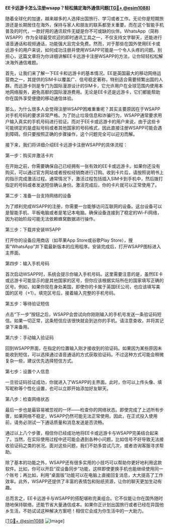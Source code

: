 **EE卡远游卡怎么注册wsapp？轻松搞定海外通信问题[[TG💪+ @esim1088](https://t.me/s/esim1088)]**

随着全球化的加速，越来越多的人选择出国旅行、学习或者工作。无论你是短期旅游还是长期居住在海外，保持与家人和朋友的联系都至关重要。而在这个智能手机普及的时代，一款好用的通讯软件无疑是你不可或缺的伙伴。WhatsApp（简称WSAPP）作为全球最受欢迎的即时通讯工具之一，不仅支持文字聊天，还能进行语音通话和视频通话，功能强大且完全免费。然而，对于那些在国外使用EE卡或远游卡的用户来说，如何成功注册并使用WSAPP可能是一个令人头疼的问题。别担心，这篇文章将为你详细讲解EE卡远游卡注册WSAPP的方法，让你轻轻松松解决海外通信难题。

首先，让我们来了解一下EE卡和远游卡的基本情况。EE是英国最大的移动网络运营商之一，其提供的SIM卡以覆盖广、信号稳定著称，特别适合需要频繁出国的人群。而远游卡则是专门为国际漫游设计的SIM卡，它允许用户在全球范围内使用本地网络服务，避免高额的国际漫游费用。无论是EE卡还是远游卡，它们都能帮助你在国外享受便捷的移动通信体验。

那么，为什么很多人会觉得注册WSAPP困难重重呢？其实主要原因在于WSAPP对手机号码的要求非常严格。为了防止垃圾信息和诈骗行为，WSAPP通常要求用户输入真实的手机号码进行验证。而对于EE卡或远游卡的用户来说，由于这些卡可能绑定的是虚拟号码或者其他国家的号码格式，因此直接注册WSAPP可能会遇到障碍。但只要按照正确的步骤操作，这个问题完全可以迎刃而解。

接下来，我们将详细介绍EE卡远游卡注册WSAPP的具体流程：

第一步：购买并激活卡片

在开始之前，你需要确保自己已经拥有一张有效的EE卡或远游卡。如果你还没有购买，可以通过官方网站或者授权经销商进行订购。收到卡片后，请按照说明书上的指示完成激活过程。通常情况下，激活过程包括插入SIM卡到手机中，然后拨打指定的号码或者发送短信确认身份。激活完成后，你的卡片就可以正常使用了。

第二步：准备一台支持网络的设备

为了顺利完成WSAPP的注册，你需要一台能够访问互联网的设备。这台设备可以是智能手机、平板电脑或者是笔记本电脑。确保设备连接到了稳定的Wi-Fi网络，因为初始阶段可能无法依赖蜂窝数据进行操作。

第三步：下载并安装WSAPP

打开你的设备应用商店（如苹果App Store或谷歌Play Store），搜索“WhatsApp”并下载最新版本的应用程序。安装完成后，打开WSAPP图标进入主界面。

第四步：输入手机号码

首次启动WSAPP时，系统会提示你输入手机号码。这里需要注意的是，虽然EE卡或远游卡可能显示的是其他国家的区号，但你应该根据实际所在的国家填写正确的区号。例如，如果你现在身处美国，即使你的卡属于英国EE公司，也应该填写美国的区号（+1）。填完区号后，接着输入完整的手机号码。

第五步：等待验证短信

点击“下一步”按钮之后，WSAPP会尝试向你刚刚输入的手机号发送一条验证码短信。如果一切正常，这条短信应该很快就会到达你的手机。请注意查收，并将其记录下来备用。

第六步：手动输入验证码

回到WSAPP界面，在指定的位置输入刚才接收到的验证码。如果因为某些原因未能收到短信，可以选择通过语音通话的方式获取验证码。不过这种方式可能会稍微复杂一些，建议优先选择短信方式。

第七步：设置个人信息

一旦验证码验证成功，你就进入了WSAPP的主界面。此时，你可以上传头像、填写昵称等个性化设置，也可以立即开始添加好友聊天。

第八步：检查网络状态

最后一步也是最容易被忽视的一环——检查你的网络状态。即使完成了上述所有步骤，如果网络不稳定，WSAPP仍然可能无法正常使用。因此，在正式投入使用前，请务必测试一下通话质量和消息发送是否流畅。

通过以上八个步骤，相信你已经成功地将EE卡或远游卡与WSAPP完美结合起来了。当然，在实际使用过程中还可能会遇到各种小问题，比如信号不好导致无法接收验证码之类的状况。面对这些问题，我们不妨多尝试几次，或者咨询客服寻求帮助。

除了基本的功能之外，WSAPP还有很多实用的小技巧可以帮助你更好地利用这款软件。比如，你可以开启“双设备同步”功能，这样即使更换手机也能继续使用同一个账号；再比如，利用“桌面版”功能可以在电脑上直接回复消息，大大提高了工作效率。此外，WSAPP还提供了丰富的表情包和贴纸资源，让你的聊天更加生动有趣。

总而言之，EE卡远游卡与WSAPP的搭配堪称完美组合。它不仅能让你在国外随时随地保持联络，还能节省大量通信成本。如果你正计划出国旅行或者已经在异国他乡生活，不妨试试这种解决方案吧！相信它会成为你生活中的一大助力。

[[TG💪+ @esim1088](https://t.me/s/esim1088) ![Image](https://i.postimg.cc/4NQfJmqS/Snipaste-2025-05-13-00-14-12.png)]